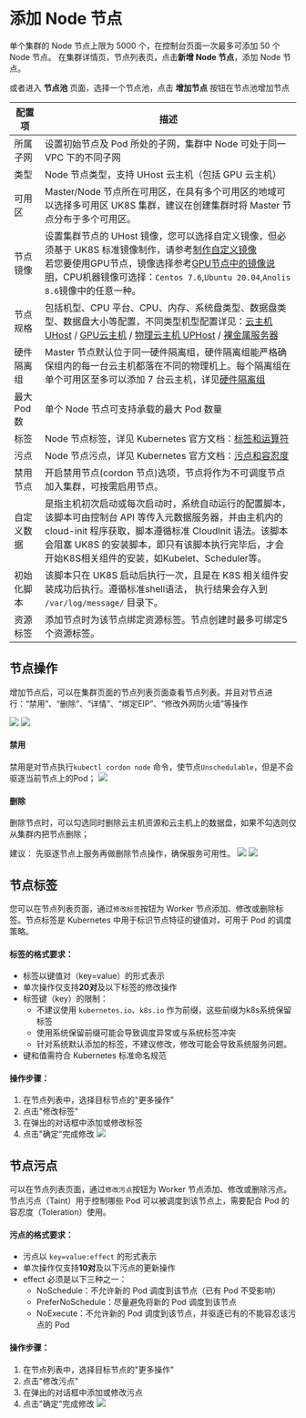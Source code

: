 # 添加 Node 节点

单个集群的 Node 节点上限为 5000 个，在控制台页面一次最多可添加 50 个 Node 节点。 在集群详情页，节点列表页，点击**新增 Node 节点**，添加 Node 节点。

或者进入 **节点池** 页面，选择一个节点池，点击 **增加节点** 按钮在节点池增加节点

| 配置项      | 描述                                                                                                                                                                                            |
| -------- | --------------------------------------------------------------------------------------------------------------------------------------------------------------------------------------------- |
| 所属子网     | 设置初始节点及 Pod 所处的子网，集群中 Node 可处于同一 VPC 下的不同子网                                                                                                                                                   |
| 类型       | Node 节点类型，支持 UHost 云主机（包括 GPU 云主机）                                                                                                                                         |
| 可用区      | Master/Node 节点所在可用区，在具有多个可用区的地域可以选择多可用区 UK8S 集群，建议在创建集群时将 Master 节点分布于多个可用区。                                                                                                                  |
| 节点镜像     | 设置集群节点的 UHost 镜像，您可以选择自定义镜像，但必须基于 UK8S 标准镜像制作，请参考[制作自定义镜像](uk8s/administercluster/custom_image) <br> 若您要使用GPU节点，镜像选择参考[GPU节点中的镜像说明](/uk8s/administercluster/gpu-node)，CPU机器镜像可选择：`Centos 7.6`,`Ubuntu 20.04`,`Anolis 8.6`镜像中的任意一种。                                                                                               |
| 节点规格     | 包括机型、CPU 平台、CPU、内存、系统盘类型、数据盘类型、数据盘大小等配置，不同类型机型配置详见：[云主机 UHost](/uhost/introduction/uhost/type_new) / [GPU云主机](/gpu/README) / [物理云主机 UPHost](uphost/README) / [裸金属服务器](/uphost/type/baremetal) |
| 硬件隔离组    | Master 节点默认位于同一硬件隔离组，硬件隔离组能严格确保组内的每一台云主机都落在不同的物理机上。每个隔离组在单个可用区至多可以添加 7 台云主机，详见[硬件隔离组](uhost/guide/isolationgroup)                                                                             |
| 最大 Pod 数 | 单个 Node 节点可支持承载的最大 Pod 数量                                                                                                                                                                     |
| 标签       | Node 节点标签，详见 Kubernetes 官方文档：[标签和运算符](https://kubernetes.io/zh/docs/concepts/overview/working-with-objects/labels/)                                                                           |
| 污点       | Node 节点污点，详见 Kubernetes 官方文档：[污点和容忍度](https://kubernetes.io/zh/docs/concepts/scheduling-eviction/taint-and-toleration/)                                                                       |
| 禁用节点     | 开启禁用节点(cordon 节点)选项，节点将作为不可调度节点加入集群，可按需启用节点。                                                                                                                                                             |
| 自定义数据    | 是指主机初次启动或每次启动时，系统自动运行的配置脚本，该脚本可由控制台 API 等传入元数据服务器，并由主机内的 cloud-init 程序获取，脚本遵循标准 CloudInit 语法。该脚本会阻塞 UK8S 的安装脚本，即只有该脚本执行完毕后，才会开始K8S相关组件的安装，如Kubelet、Scheduler等。                                |
| 初始化脚本    | 该脚本只在 UK8S 启动后执行一次，且是在 K8S 相关组件安装成功后执行。遵循标准shell语法， 执行结果会存入到 `/var/log/message/` 目录下。                                                                                                         |
|资源标签|添加节点时为该节点绑定资源标签。节点创建时最多可绑定5个资源标签。|

## 节点操作

增加节点后，可以在集群页面的节点列表页面查看节点列表。并且对节点进行：“禁用”、“删除”、“详情”、“绑定EIP”、“修改外网防火墙”等操作

![](/images/userguide/addnode/node-list.png)
![](/images/userguide/addnode/node-info.png)
#### 禁用

禁用是对节点执行`kubectl cordon node` 命令，使节点`Unschedulable`，但是不会驱逐当前节点上的Pod；
![](/images/userguide/addnode/node-cordon.png)

#### 删除
删除节点时，可以勾选同时删除云主机资源和云主机上的数据盘，如果不勾选则仅从集群内把节点删除；

建议： 先驱逐节点上服务再做删除节点操作，确保服务可用性。
![](/images/userguide/addnode/node-delete.png)
![](/images/userguide/addnode/node-delete1.png)

## 节点标签
您可以在节点列表页面，通过`修改标签`按钮为 Worker 节点添加、修改或删除标签。节点标签是 Kubernetes 中用于标识节点特征的键值对，可用于 Pod 的调度策略。

#### 标签的格式要求：
- 标签以键值对（key=value）的形式表示
- 单次操作仅支持**20对**及以下标签的修改操作
- 标签键（key）的限制：
    - 不建议使用 `kubernetes.io`、`k8s.io` 作为前缀，这些前缀为k8s系统保留标签
    - 使用系统保留前缀可能会导致调度异常或与系统标签冲突
    - 针对系统默认添加的标签，不建议修改，修改可能会导致系统服务问题。
- 键和值需符合 Kubernetes 标准命名规范

#### 操作步骤：

1. 在节点列表中，选择目标节点的"更多操作"
2. 点击"修改标签"
3. 在弹出的对话框中添加或修改标签
4. 点击"确定"完成修改
   ![](/images/userguide/addnode/update-label.png)

## 节点污点
可以在节点列表页面，通过`修改污点`按钮为 Worker 节点添加、修改或删除污点。节点污点（Taint）用于控制哪些 Pod 可以被调度到该节点上，需要配合 Pod 的容忍度（Toleration）使用。

#### 污点的格式要求：
- 污点以 `key=value:effect` 的形式表示
- 单次操作仅支持**10对**及以下污点的更新操作
- effect 必须是以下三种之一：
    - NoSchedule：不允许新的 Pod 调度到该节点（已有 Pod 不受影响）
    - PreferNoSchedule：尽量避免将新的 Pod 调度到该节点
    - NoExecute：不允许新的 Pod 调度到该节点，并驱逐已有的不能容忍该污点的 Pod

#### 操作步骤：
1. 在节点列表中，选择目标节点的"更多操作"
2. 点击"修改污点"
3. 在弹出的对话框中添加或修改污点
4. 点击"确定"完成修改
   ![](/images/userguide/addnode/update-taint.png)